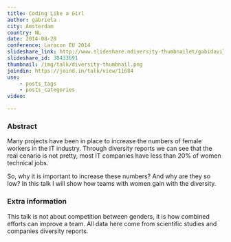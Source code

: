 ```yaml
---
title: Coding Like a Girl
author: gabriela
city: Amsterdam
country: NL
date: 2014-08-28
conference: Laracon EU 2014
slideshare_link: http://www.slideshare.ndiversity-thumbnailet/gabidavila/coding-like-a-girl
slideshare_id: 38433691
thumbnail: /img/talk/diversity-thumbnail.png
joindin: https://joind.in/talk/view/11684
use:
    - posts_tags
    - posts_categories
video:

---
```


<h3>Abstract</h3>
Many projects have been in place to increase the numbers of female workers in the IT industry. Through diversity reports we can see that the real cenario is not pretty, most IT companies have less than 20% of women technical jobs.

So, why it is important to increase these numbers? And why are they so low? In this talk I will show how teams with women gain with the diversity.

<h3>Extra information</h3>
This talk is not about competition between genders, it is how combined efforts can improve a team. All data here come from scientific studies and companies diversity reports.